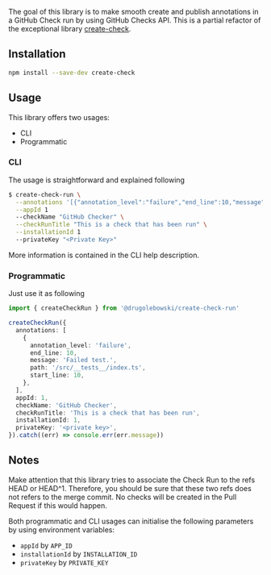 The goal of this library is to make smooth create and publish annotations in a GitHub Check run by using GitHub Checks API. This is a partial refactor of the exceptional library [create-check](https://github.com/hipstersmoothie/create-check).

## Installation

```bash
npm install --save-dev create-check
```

## Usage

This library offers two usages:
 - CLI
 - Programmatic

### CLI

The usage is straightforward and explained following

```bash
$ create-check-run \
  --annotations '[{"annotation_level":"failure","end_line":10,"message":"Failed test.","path":"/src/__tests__/index.ts","start_line":10}]' \
  --appId 1
  --checkName "GitHub Checker" \
  --checkRunTitle "This is a check that has been run" \
  --installationId 1
  --privateKey "<Private Key>"
```

More information is contained in the CLI help description.

### Programmatic

Just use it as following

```typescript
import { createCheckRun } from '@drugolebowski/create-check-run'

createCheckRun({
  annotations: [
    {
      annotation_level: 'failure',
      end_line: 10,
      message: 'Failed test.',
      path: '/src/__tests__/index.ts',
      start_line: 10,
    },
  ],
  appId: 1,
  checkName: 'GitHub Checker',
  checkRunTitle: 'This is a check that has been run',
  installationId: 1,
  privateKey: '<private key>',
}).catch((err) => console.err(err.message))
```

## Notes

Make attention that this library tries to associate the Check Run to the refs HEAD or HEAD^1. Therefore, you should be sure that these two refs does not refers to the merge commit. No checks will be created in the Pull Request if this would happen.

Both programmatic and CLI usages can initialise the following parameters by using environment variables:
 - `appId` by `APP_ID`
 - `installationId` by `INSTALLATION_ID`
 - `privateKey` by `PRIVATE_KEY`
